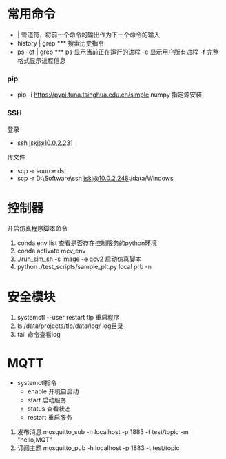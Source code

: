 # 常用命令

- | 管道符，将前一个命令的输出作为下一个命令的输入
- history | grep *** 搜索历史指令
- ps -ef | grep *** ps 显示当前正在运行的进程 -e 显示用户所有进程 -f 完整格式显示进程信息 

### pip

- pip -i https://pypi.tuna.tsinghua.edu.cn/simple numpy 指定源安装

### SSH

登录
- ssh jskj@10.0.2.231 

传文件
- scp -r source dst 
- scp -r D:\Software\ssh jskj@10.0.2.248:/data/Windows


# 控制器

开启仿真程序脚本命令

1. conda env list 查看是否存在控制服务的python环境
2. conda activate mcv_env 
3. ./run_sim_sh -s image -e qcv2 启动仿真脚本
4. python ./test_scripts/sample_plt.py local prb -n

# 安全模块

1. systemctl --user restart tlp 重启程序
2. ls /data/projects/tlp/data/log/ log目录
3. tail 命令查看log

# MQTT

- systemctl指令
    -   enable 开机自启动
    -   start 启动服务
    -   status 查看状态
    -   restart 重启服务

1. 发布消息 mosquitto_sub -h localhost -p 1883 -t test/topic -m "hello,MQT"
2. 订阅主题 mosquitto_pub -h localhost -p 1883 -t test/topic